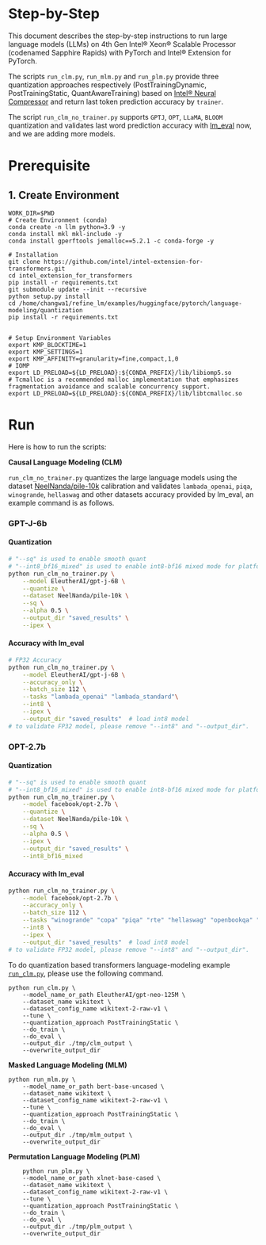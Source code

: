 Step-by-Step
============
This document describes the step-by-step instructions to run large language models (LLMs) on 4th Gen Intel® Xeon® Scalable Processor (codenamed Sapphire Rapids) with PyTorch and Intel® Extension for PyTorch.

The scripts `run_clm.py`, `run_mlm.py` and `run_plm.py` provide three quantization approaches respectively (PostTrainingDynamic, PostTrainingStatic, QuantAwareTraining) based on [Intel® Neural Compressor](https://github.com/intel/neural-compressor) and return last token prediction accuracy by `trainer`.

The script `run_clm_no_trainer.py` supports `GPTJ`, `OPT`, `LLaMA`, `BLOOM` quantization and validates last word prediction accuracy with [lm_eval](https://github.com/EleutherAI/lm-evaluation-harness.git) now, and we are adding more models.

# Prerequisite
## 1. Create Environment
```
WORK_DIR=$PWD
# Create Environment (conda)
conda create -n llm python=3.9 -y
conda install mkl mkl-include -y
conda install gperftools jemalloc==5.2.1 -c conda-forge -y

# Installation
git clone https://github.com/intel/intel-extension-for-transformers.git
cd intel_extension_for_transformers
pip install -r requirements.txt
git submodule update --init --recursive
python setup.py install
cd /home/changwa1/refine_lm/examples/huggingface/pytorch/language-modeling/quantization
pip install -r requirements.txt


# Setup Environment Variables
export KMP_BLOCKTIME=1
export KMP_SETTINGS=1
export KMP_AFFINITY=granularity=fine,compact,1,0
# IOMP
export LD_PRELOAD=${LD_PRELOAD}:${CONDA_PREFIX}/lib/libiomp5.so
# Tcmalloc is a recommended malloc implementation that emphasizes fragmentation avoidance and scalable concurrency support.
export LD_PRELOAD=${LD_PRELOAD}:${CONDA_PREFIX}/lib/libtcmalloc.so
```

# Run

Here is how to run the scripts:

**Causal Language Modeling (CLM)**

`run_clm_no_trainer.py` quantizes the large language models using the dataset [NeelNanda/pile-10k](https://huggingface.co/datasets/NeelNanda/pile-10k) calibration and validates `lambada_openai`, `piqa`, `winogrande`, `hellaswag` and other datasets accuracy provided by lm_eval, an example command is as follows.
### GPT-J-6b

#### Quantization
```bash
# "--sq" is used to enable smooth quant
# "--int8_bf16_mixed" is used to enable int8-bf16 mixed mode for platform that natively supports bf16
python run_clm_no_trainer.py \
    --model EleutherAI/gpt-j-6B \
    --quantize \
    --dataset NeelNanda/pile-10k \
    --sq \
    --alpha 0.5 \
    --output_dir "saved_results" \
    --ipex \
```

#### Accuracy with lm_eval
```bash
# FP32 Accuracy
python run_clm_no_trainer.py \
    --model EleutherAI/gpt-j-6B \
    --accuracy_only \
    --batch_size 112 \
    --tasks "lambada_openai" "lambada_standard"\
    --int8 \
    --ipex \
    --output_dir "saved_results"  # load int8 model
# to validate FP32 model, please remove "--int8" and "--output_dir".
```
### OPT-2.7b

#### Quantization

```bash
# "--sq" is used to enable smooth quant
# "--int8_bf16_mixed" is used to enable int8-bf16 mixed mode for platform that natively supports bf16
python run_clm_no_trainer.py \
    --model facebook/opt-2.7b \
    --quantize \
    --dataset NeelNanda/pile-10k \
    --sq \
    --alpha 0.5 \
    --ipex \
    --output_dir "saved_results" \
    --int8_bf16_mixed
```

#### Accuracy with lm_eval
```bash
python run_clm_no_trainer.py \
    --model facebook/opt-2.7b \
    --accuracy_only \
    --batch_size 112 \
    --tasks "winogrande" "copa" "piqa" "rte" "hellaswag" "openbookqa" "lambada_openai" "lambada_standard" \
    --int8 \
    --ipex \
    --output_dir "saved_results"  # load int8 model
# to validate FP32 model, please remove "--int8" and "--output_dir".
```
To do quantization based transformers language-modeling example [`run_clm.py`](https://github.com/huggingface/transformers/blob/main/examples/pytorch/language-modeling/run_clm.py), please use the following command.
```
python run_clm.py \
    --model_name_or_path EleutherAI/gpt-neo-125M \
    --dataset_name wikitext \
    --dataset_config_name wikitext-2-raw-v1 \
    --tune \
    --quantization_approach PostTrainingStatic \
    --do_train \
    --do_eval \
    --output_dir ./tmp/clm_output \
    --overwrite_output_dir

```

**Masked Language Modeling (MLM)**

```
python run_mlm.py \
    --model_name_or_path bert-base-uncased \
    --dataset_name wikitext \
    --dataset_config_name wikitext-2-raw-v1 \
    --tune \
    --quantization_approach PostTrainingStatic \
    --do_train \
    --do_eval \
    --output_dir ./tmp/mlm_output \
    --overwrite_output_dir
```

**Permutation Language Modeling (PLM)**

```
    python run_plm.py \
    --model_name_or_path xlnet-base-cased \
    --dataset_name wikitext \
    --dataset_config_name wikitext-2-raw-v1 \
    --tune \
    --quantization_approach PostTrainingStatic \
    --do_train \
    --do_eval \
    --output_dir ./tmp/plm_output \
    --overwrite_output_dir

```

